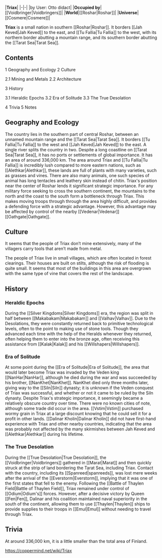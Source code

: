 |**Triax**|
|-|-|
|by User: Otto didact|
|**Occupied by**|[[Voidbringer\|Voidbringers]]|
|**World**|[[Roshar\|Roshar]]|
|**Universe**|[[Cosmere\|Cosmere]]|

**Triax** is a small nation in southern [[Roshar\|Roshar]]. It borders [[Jah Keved\|Jah Keved]] to the east, and [[Tu Fallia\|Tu Fallia]] to the west, with its northern border abutting a mountain range, and its southern border abutting the [[Tarat Sea\|Tarat Sea]].

## Contents

1 Geography and Ecology
2 Culture

2.1 Mining and Metals
2.2 Architecture


3 History

3.1 Heraldic Epochs
3.2 Era of Solitude
3.3 The True Desolation


4 Trivia
5 Notes


## Geography and Ecology
The country lies in the southern part of central Roshar, between an unnamed mountain range and the [[Tarat Sea\|Tarat Sea]]. It borders [[Tu Fallia\|Tu Fallia]] to the west and [[Jah Keved\|Jah Keved]] to the east. A single river splits the country in two. Despite a long coastline on [[Tarat Sea\|Tarat Sea]], it has no ports or settlements of global importance. It has an area of around 336,000 km.
The area around Triax and [[Tu Fallia\|Tu Fallia]] is incredibly lush compared to more eastern nations, such as [[Alethkar\|Alethkar]], these lands are full of plants with many varieties, such as grasses and vines. There are also many animals, one such species of animal has long tentacles and leathery skin instead of chitin.
Triax's position near the center of Roshar lends it significant strategic importance. For any military force seeking to cross the southern continent, the mountains to the north and the coast to the south form a bottleneck through Triax. This makes moving troops through through the area highly difficult, and provides a defending force with a strategic advantage. However, this advantage may be affected by control of the nearby [[Vedenar\|Vedenar]] [[Oathgate\|Oathgate]].

## Culture

It seems that the people of Triax don’t mine extensively, many of the villagers carry tools that aren’t made from metal.


The people of Triax live in small villages, which are often located in forest clearings. Their houses are built on stilts, although the risk of flooding is quite small. It seems that most of the buildings in this area are overgrown with the same type of vine that covers the rest of the landscape.

## History
### Heraldic Epochs
During the [[Silver Kingdoms\|Silver Kingdoms]] era, the region was split in half between [[Makabakam\|Makabakam]] and [[Valhav\|Valhav]].
Due to the Desolations, they were constantly returned back to primitive technological levels, often to the point to making use of stone tools. Though they advanced each time with the help of the Heralds whenever they returned, often helping them to enter into the bronze age, often receiving this assistance from [[Kalak\|Kalak]] and his [[Willshapers\|Willshapers]].

### Era of Solitude
At some point during the [[Era of Solitude\|Era of Solitude]], the area that would later become Triax was invaded by the Veden king [[NanHar\|NanHar]], although he died during the war and was succeeded by his brother, [[NanKhet\|NanKhet]]. NanKhet died only three months later, giving way to the [[Siln\|Siln]] dynasty; it is unknown if the Veden conquest of Triax was successful, and whether or not it came to be ruled by the Siln dynasty.
Despite Triax's strategic importance, it seemingly became a relatively obscure country over time. There were no known cities of note, although some trade did occur in the area. [[Vstim\|Vstim]] purchased wormy grain in Triax at a large discount knowing that he could sell it for a profit in other lands. [[Dalinar Kholin\|Dalinar Kholin]] did not have first-hand experience with Triax and other nearby countries, indicating that the area was probably not affected by the many skirmishes between Jah Keved and [[Alethkar\|Alethkar]] during his lifetime.

### The True Desolation
During the [[True Desolation\|True Desolation]], the [[Voidbringer\|Voidbringers]] gathered in [[Marat\|Marat]] and then quickly struck at the strip of land bordering the Tarat Sea, including Triax. Contact with the country, including its [[Spanreed\|spanreeds]], was lost mere weeks after the arrival of the [[Everstorm\|Everstorm]], implying that it was one of the first states that fell to the enemy. Following the [[Battle of Thaylen Field\|Battle of Thaylen Field]], Triax remained under control of [[Odium\|Odium's]] forces. However, after a decisive victory by Queen [[Fen\|Fen]], Dalinar and his coalition maintained naval superiority in the south of the continent, allowing them to use [[Thaylen\|Thaylen]] ships to provide supplies to their troops in [[Emul\|Emul]] without needing to travel through Triax.

## Trivia
At around 336,000 km, it is a little smaller than the total area of Finland.


https://coppermind.net/wiki/Triax